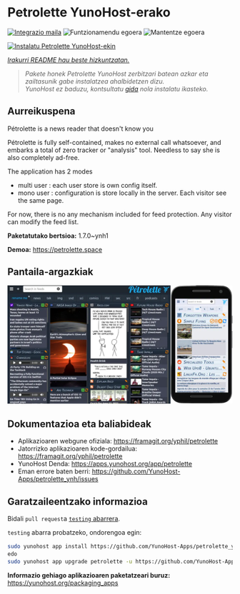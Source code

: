 <!--
Ohart ongi: README hau automatikoki sortu da <https://github.com/YunoHost/apps/tree/master/tools/readme_generator>ri esker
EZ editatu eskuz.
-->

# Petrolette YunoHost-erako

[![Integrazio maila](https://dash.yunohost.org/integration/petrolette.svg)](https://dash.yunohost.org/appci/app/petrolette) ![Funtzionamendu egoera](https://ci-apps.yunohost.org/ci/badges/petrolette.status.svg) ![Mantentze egoera](https://ci-apps.yunohost.org/ci/badges/petrolette.maintain.svg)

[![Instalatu Petrolette YunoHost-ekin](https://install-app.yunohost.org/install-with-yunohost.svg)](https://install-app.yunohost.org/?app=petrolette)

*[Irakurri README hau beste hizkuntzatan.](./ALL_README.md)*

> *Pakete honek Petrolette YunoHost zerbitzari batean azkar eta zailtasunik gabe instalatzea ahalbidetzen dizu.*  
> *YunoHost ez baduzu, kontsultatu [gida](https://yunohost.org/install) nola instalatu ikasteko.*

## Aurreikuspena

Pétrolette is a news reader that doesn't know you

Pétrolette is fully self-contained, makes no external call whatsoever, and embarks a total of zero tracker or "analysis" tool. Needless to say she is also completely ad-free.

The application has 2 modes 
- multi user : each user store is own config itself.
- mono user : configuration is store locally in the server. Each visitor see the same page. 

For now, there is no any mechanism included for feed protection. Any visitor can modify the feed list.


**Paketatutako bertsioa:** 1.7.0~ynh1

**Demoa:** <https://petrolette.space>

## Pantaila-argazkiak

![Petrolette(r)en pantaila-argazkia](./doc/screenshots/petrolette.webp)

## Dokumentazioa eta baliabideak

- Aplikazioaren webgune ofiziala: <https://framagit.org/yphil/petrolette>
- Jatorrizko aplikazioaren kode-gordailua: <https://framagit.org/yphil/petrolette>
- YunoHost Denda: <https://apps.yunohost.org/app/petrolette>
- Eman errore baten berri: <https://github.com/YunoHost-Apps/petrolette_ynh/issues>

## Garatzaileentzako informazioa

Bidali `pull request`a [`testing` abarrera](https://github.com/YunoHost-Apps/petrolette_ynh/tree/testing).

`testing` abarra probatzeko, ondorengoa egin:

```bash
sudo yunohost app install https://github.com/YunoHost-Apps/petrolette_ynh/tree/testing --debug
edo
sudo yunohost app upgrade petrolette -u https://github.com/YunoHost-Apps/petrolette_ynh/tree/testing --debug
```

**Informazio gehiago aplikazioaren paketatzeari buruz:** <https://yunohost.org/packaging_apps>

